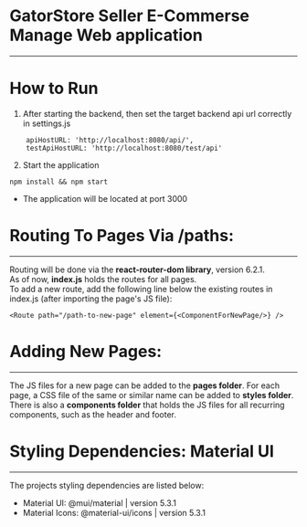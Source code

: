# GatorStore Seller E-Commerse Manage Web application
---
# How to Run
1. After starting the backend, then set the target backend api url correctly in settings.js
```
    apiHostURL: 'http://localhost:8080/api/',
    testApiHostURL: 'http://localhost:8080/test/api'
```
2. Start the application
```
npm install && npm start
```

- The application will be located at port 3000

# Routing To Pages Via /paths:
---
Routing will be done via the **react-router-dom library**, version 6.2.1.   
As of now, **index.js** holds the routes for all pages.  
To add a new route, add the following line below the existing routes in index.js (after importing the page's JS file):
```
<Route path="/path-to-new-page" element={<ComponentForNewPage/>} />
```

# Adding New Pages:
---
The JS files for a new page can be added to the **pages folder**. For each page, a CSS file of the same or similar name can be added to **styles folder**.  
There is also a **components folder** that holds the JS files for all recurring components, such as the header and footer.

# Styling Dependencies: Material UI
---
The projects styling dependencies are listed below:
* Material UI: @mui/material   |   version 5.3.1
* Material Icons: @material-ui/icons  |   version 5.3.1
